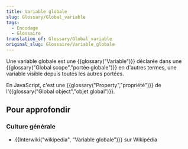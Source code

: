 ```yaml
---
title: Variable globale
slug: Glossary/Global_variable
tags:
  - Encodage
  - Glossaire
translation_of: Glossary/Global_variable
original_slug: Glossaire/Variable_globale
---
```

Une variable globale est une {{glossary("Variable")}} déclarée dans une {{glossary("Global scope","portée globale")}} en d'autres termes, une variable visible depuis toutes les autres portées.

En JavaScript, c'est une {{glossary("Property","propriété")}} de l'{{glossary("Global object","objet global")}}.

## Pour approfondir

### Culture générale

- {{Interwiki("wikipedia", "Variable globale")}} sur Wikipédia
